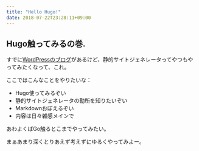 ```yaml
---
title: "Hello Hugo!"
date: 2018-07-22T23:28:11+09:00
---
```


Hugo触ってみるの巻.
--

すでに[WordPressのブログ](https://blog.binfish.jp)があるけど、静的サイトジェネレータってやつもやってみたくなって、これ。

ここではこんなことをやりたいな：

* Hugo使ってみるぞい
* 静的サイトジェネレータの勘所を知りたいぞい
* Markdownおぼえるぞい
* 内容は日々雑感メインで

あわよくばGo触るとこまでやってみたい。

まぁあまり深くとりあえず考えずにゆるくやってみよー。
